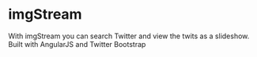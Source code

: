 imgStream
=========

With imgStream you can search Twitter and view the twits as a slideshow. Built with AngularJS and Twitter Bootstrap